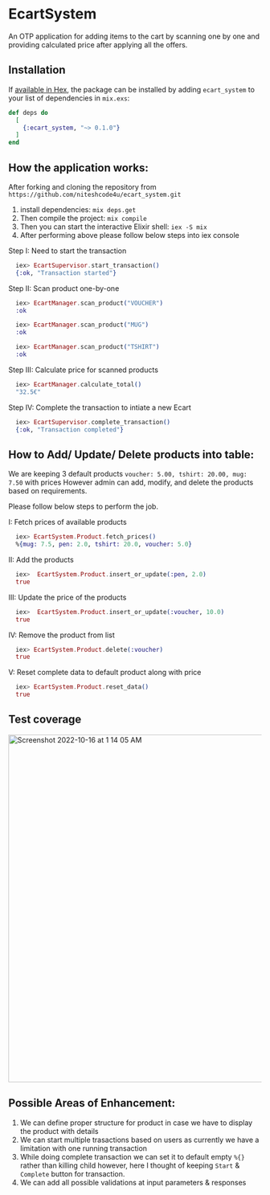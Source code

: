 # EcartSystem

An OTP application for adding items to the cart by scanning one by one and providing calculated price after applying all the offers.

## Installation

If [available in Hex](https://hex.pm/docs/publish), the package can be installed
by adding `ecart_system` to your list of dependencies in `mix.exs`:

```elixir
def deps do
  [
    {:ecart_system, "~> 0.1.0"}
  ]
end
```

## How the application works:
  After forking and cloning the repository from `https://github.com/niteshcode4u/ecart_system.git`
  1. install dependencies: ```mix deps.get```
  2. Then compile the project: ```mix compile```
  3. Then you can start the interactive Elixir shell: ```iex -S mix```
  4. After performing above please follow below steps into iex console

  Step I: Need to start the transaction

  ```elixir
    iex> EcartSupervisor.start_transaction()
    {:ok, "Transaction started"}
  ```

  Step II: Scan product one-by-one

  ```elixir
    iex> EcartManager.scan_product("VOUCHER")
    :ok

    iex> EcartManager.scan_product("MUG")
    :ok

    iex> EcartManager.scan_product("TSHIRT")
    :ok
  ```

  Step III: Calculate price for scanned products
  
  ```elixir
    iex> EcartManager.calculate_total()
    "32.5€"
  ```

  Step IV: Complete the transaction to intiate a new Ecart

  ```elixir
    iex> EcartSupervisor.complete_transaction()
    {:ok, "Transaction completed"}
  ```

## How to Add/ Update/ Delete products into table:
  We are keeping 3 default products `voucher: 5.00, tshirt: 20.00, mug: 7.50` with prices
  However admin can add, modify, and delete the products based on requirements.

  Please follow below steps to perform the job.

  I: Fetch prices of available products

  ```elixir
    iex> EcartSystem.Product.fetch_prices()
    %{mug: 7.5, pen: 2.0, tshirt: 20.0, voucher: 5.0}
  ```

  II: Add the products
  
  ```elixir
    iex>  EcartSystem.Product.insert_or_update(:pen, 2.0)
    true
  ```

  III: Update the price of the products

  ```elixir
    iex>  EcartSystem.Product.insert_or_update(:voucher, 10.0)
    true
  ```

  IV: Remove the product from list

  ```elixir
    iex> EcartSystem.Product.delete(:voucher)
    true
  ```

  V: Reset complete data to default product along with price

  ```elixir
    iex> EcartSystem.Product.reset_data()
    true
  ```
## Test coverage

<img width="692" alt="Screenshot 2022-10-16 at 1 14 05 AM" src="https://user-images.githubusercontent.com/20892499/196005491-62aee53e-0947-4f22-9eff-fd105308f50c.png">

## Possible Areas of Enhancement: 
1. We can define proper structure for product in case we have to display the product with details
2. We can start multiple trasactions based on users as currently we have a limitation with one running transaction
3. While doing complete transaction we can set it to default empty `%{}` rather than killing child however, here I thought
  of keeping `Start` & `Complete` button for transaction.
4. We can add all possible validations at input parameters & responses
